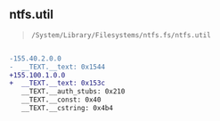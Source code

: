 ## ntfs.util

> `/System/Library/Filesystems/ntfs.fs/ntfs.util`

```diff

-155.40.2.0.0
-  __TEXT.__text: 0x1544
+155.100.1.0.0
+  __TEXT.__text: 0x153c
   __TEXT.__auth_stubs: 0x210
   __TEXT.__const: 0x40
   __TEXT.__cstring: 0x4b4

```
